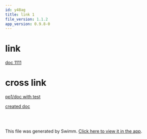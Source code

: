 ```yaml
---
id: y48ag
title: link 1
file_version: 1.1.2
app_version: 0.9.8-0
---
```


# link

[doc 1111](doc-1111.0q7zd.sw.md)

# cross link

[pp1/doc with test](https://swimm-web-app.web.app/repos/Z2l0aHViJTNBJTNBcHAxJTNBJTNBZXJhbi1zd2ltbQ==/docs/evrdf)

[created doc](created-doc.zrigb03a.sw.md)

<br/>

<br/>

This file was generated by Swimm. [Click here to view it in the app](https://swimm-web-app.web.app/repos/Z2l0aHViJTNBJTNBdDElM0ElM0FlcmFuLXN3aW1t/docs/y48ag).
